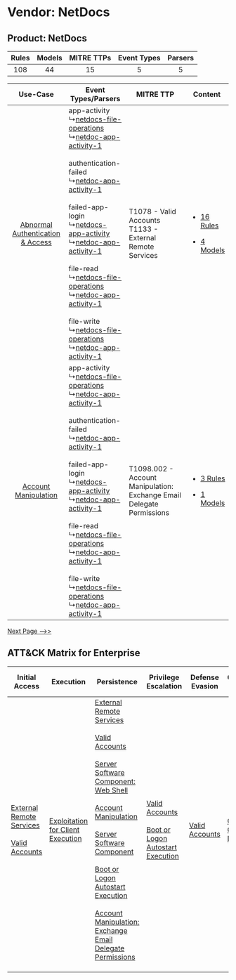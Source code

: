 Vendor: NetDocs
===============
Product: NetDocs
----------------
| Rules | Models | MITRE TTPs | Event Types | Parsers |
|:-----:|:------:|:----------:|:-----------:|:-------:|
|  108  |   44   |     15     |      5      |    5    |

|    Use-Case    | Event Types/Parsers    | MITRE TTP    | Content    |
|:----:| ---- | ---- | ---- |
| [Abnormal Authentication & Access](../../../UseCases/uc_abnormal_authentication_&_access.md) |  app-activity<br> ↳[netdocs-file-operations](Ps/pC_netdocsfileoperations.md)<br> ↳[netdoc-app-activity-1](Ps/pC_netdocappactivity1.md)<br><br> authentication-failed<br> ↳[netdoc-app-activity-1](Ps/pC_netdocappactivity1.md)<br><br> failed-app-login<br> ↳[netdocs-app-activity](Ps/pC_netdocsappactivity.md)<br> ↳[netdoc-app-activity-1](Ps/pC_netdocappactivity1.md)<br><br> file-read<br> ↳[netdocs-file-operations](Ps/pC_netdocsfileoperations.md)<br> ↳[netdoc-app-activity-1](Ps/pC_netdocappactivity1.md)<br><br> file-write<br> ↳[netdocs-file-operations](Ps/pC_netdocsfileoperations.md)<br> ↳[netdoc-app-activity-1](Ps/pC_netdocappactivity1.md)<br> | T1078 - Valid Accounts<br>T1133 - External Remote Services<br>    | [<ul><li>16 Rules</li></ul><ul><li>4 Models</li></ul>](RM/r_m_netdocs_netdocs_Abnormal_Authentication_&_Access.md) |
|    [Account Manipulation](../../../UseCases/uc_account_manipulation.md)    |  app-activity<br> ↳[netdocs-file-operations](Ps/pC_netdocsfileoperations.md)<br> ↳[netdoc-app-activity-1](Ps/pC_netdocappactivity1.md)<br><br> authentication-failed<br> ↳[netdoc-app-activity-1](Ps/pC_netdocappactivity1.md)<br><br> failed-app-login<br> ↳[netdocs-app-activity](Ps/pC_netdocsappactivity.md)<br> ↳[netdoc-app-activity-1](Ps/pC_netdocappactivity1.md)<br><br> file-read<br> ↳[netdocs-file-operations](Ps/pC_netdocsfileoperations.md)<br> ↳[netdoc-app-activity-1](Ps/pC_netdocappactivity1.md)<br><br> file-write<br> ↳[netdocs-file-operations](Ps/pC_netdocsfileoperations.md)<br> ↳[netdoc-app-activity-1](Ps/pC_netdocappactivity1.md)<br> | T1098.002 - Account Manipulation: Exchange Email Delegate Permissions<br> | [<ul><li>3 Rules</li></ul><ul><li>1 Models</li></ul>](RM/r_m_netdocs_netdocs_Account_Manipulation.md)    |
[Next Page -->>](2_ds_netdocs_netdocs.md)

ATT&CK Matrix for Enterprise
----------------------------
| Initial Access                                                                                                                                   | Execution                                                                              | Persistence                                                                                                                                                                                                                                                                                                                                                                                                                                                                                                                                                                                                  | Privilege Escalation                                                                                                                                      | Defense Evasion                                                     | Credential Access                                                          | Discovery                                                                         | Lateral Movement | Collection                                                                                                                                                            | Command and Control                                                                                                                       | Exfiltration | Impact                                                                         |
| ------------------------------------------------------------------------------------------------------------------------------------------------ | -------------------------------------------------------------------------------------- | ------------------------------------------------------------------------------------------------------------------------------------------------------------------------------------------------------------------------------------------------------------------------------------------------------------------------------------------------------------------------------------------------------------------------------------------------------------------------------------------------------------------------------------------------------------------------------------------------------------ | --------------------------------------------------------------------------------------------------------------------------------------------------------- | ------------------------------------------------------------------- | -------------------------------------------------------------------------- | --------------------------------------------------------------------------------- | ---------------- | --------------------------------------------------------------------------------------------------------------------------------------------------------------------- | ----------------------------------------------------------------------------------------------------------------------------------------- | ------------ | ------------------------------------------------------------------------------ |
| [External Remote Services](https://attack.mitre.org/techniques/T1133)<br><br>[Valid Accounts](https://attack.mitre.org/techniques/T1078)<br><br> | [Exploitation for Client Execution](https://attack.mitre.org/techniques/T1203)<br><br> | [External Remote Services](https://attack.mitre.org/techniques/T1133)<br><br>[Valid Accounts](https://attack.mitre.org/techniques/T1078)<br><br>[Server Software Component: Web Shell](https://attack.mitre.org/techniques/T1505/003)<br><br>[Account Manipulation](https://attack.mitre.org/techniques/T1098)<br><br>[Server Software Component](https://attack.mitre.org/techniques/T1505)<br><br>[Boot or Logon Autostart Execution](https://attack.mitre.org/techniques/T1547)<br><br>[Account Manipulation: Exchange Email Delegate Permissions](https://attack.mitre.org/techniques/T1098/002)<br><br> | [Valid Accounts](https://attack.mitre.org/techniques/T1078)<br><br>[Boot or Logon Autostart Execution](https://attack.mitre.org/techniques/T1547)<br><br> | [Valid Accounts](https://attack.mitre.org/techniques/T1078)<br><br> | [OS Credential Dumping](https://attack.mitre.org/techniques/T1003)<br><br> | [File and Directory Discovery](https://attack.mitre.org/techniques/T1083)<br><br> |                  | [Email Collection](https://attack.mitre.org/techniques/T1114)<br><br>[Email Collection: Email Forwarding Rule](https://attack.mitre.org/techniques/T1114/003)<br><br> | [Proxy: Multi-hop Proxy](https://attack.mitre.org/techniques/T1090/003)<br><br>[Proxy](https://attack.mitre.org/techniques/T1090)<br><br> |              | [Data Encrypted for Impact](https://attack.mitre.org/techniques/T1486)<br><br> |